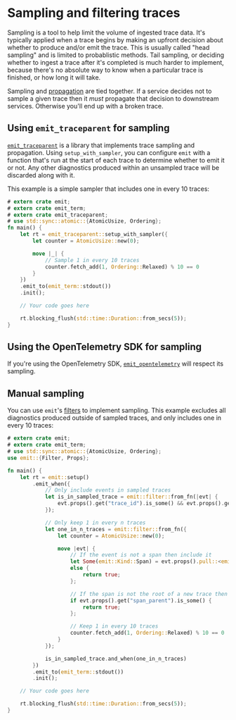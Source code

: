 # Sampling and filtering traces

Sampling is a tool to help limit the volume of ingested trace data. It's typically applied when a trace begins by making an upfront decision about whether to produce and/or emit the trace. This is usually called "head sampling" and is limited to probablistic methods. Tail sampling, or deciding whether to ingest a trace after it's completed is much harder to implement, because there's no absolute way to know when a particular trace is finished, or how long it will take.

Sampling and [propagation](./propagating-across-services.md) are tied together. If a service decides not to sample a given trace then it _must_ propagate that decision to downstream services. Otherwise you'll end up with a broken trace.

## Using `emit_traceparent` for sampling

[`emit_traceparent`](https://docs.rs/emit_traceparent/0.11.0-alpha.21/emit_traceparent/) is a library that implements trace sampling and propagation. Using `setup_with_sampler`, you can configure `emit` with a function that's run at the start of each trace to determine whether to emit it or not. Any other diagnostics produced within an unsampled trace will be discarded along with it.

This example is a simple sampler that includes one in every 10 traces:

```rust
# extern crate emit;
# extern crate emit_term;
# extern crate emit_traceparent;
# use std::sync::atomic::{AtomicUsize, Ordering};
fn main() {
    let rt = emit_traceparent::setup_with_sampler({
        let counter = AtomicUsize::new(0);

        move |_| {
            // Sample 1 in every 10 traces
            counter.fetch_add(1, Ordering::Relaxed) % 10 == 0
        }
    })
    .emit_to(emit_term::stdout())
    .init();

    // Your code goes here

    rt.blocking_flush(std::time::Duration::from_secs(5));
}
```

## Using the OpenTelemetry SDK for sampling

If you're using the OpenTelemetry SDK, [`emit_opentelemetry`](https://docs.rs/emit_opentelemetry/0.11.0-alpha.21/emit_opentelemetry/) will respect its sampling.

## Manual sampling

You can use `emit`'s [filters](../../filtering-events.md) to implement sampling. This example excludes all diagnostics produced outside of sampled traces, and only includes one in every 10 traces:

```rust
# extern crate emit;
# extern crate emit_term;
# use std::sync::atomic::{AtomicUsize, Ordering};
use emit::{Filter, Props};

fn main() {
    let rt = emit::setup()
        .emit_when({
            // Only include events in sampled traces
            let is_in_sampled_trace = emit::filter::from_fn(|evt| {
                evt.props().get("trace_id").is_some() && evt.props().get("span_id").is_some()
            });

            // Only keep 1 in every n traces
            let one_in_n_traces = emit::filter::from_fn({
                let counter = AtomicUsize::new(0);

                move |evt| {
                    // If the event is not a span then include it
                    let Some(emit::Kind::Span) = evt.props().pull::<emit::Kind, _>("evt_kind")
                    else {
                        return true;
                    };

                    // If the span is not the root of a new trace then include it
                    if evt.props().get("span_parent").is_some() {
                        return true;
                    };

                    // Keep 1 in every 10 traces
                    counter.fetch_add(1, Ordering::Relaxed) % 10 == 0
                }
            });

            is_in_sampled_trace.and_when(one_in_n_traces)
        })
        .emit_to(emit_term::stdout())
        .init();

    // Your code goes here

    rt.blocking_flush(std::time::Duration::from_secs(5));
}
```
